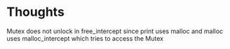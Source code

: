 # Thoughts


Mutex does not unlock in free_intercept since print uses malloc and malloc uses malloc_intercept which tries to access the Mutex

